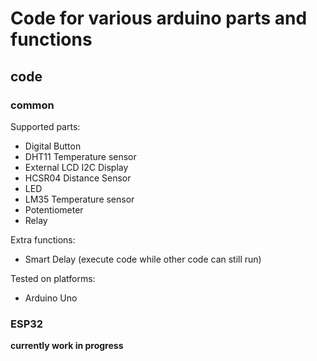 # Code for various arduino parts and functions

## code

### common

Supported parts:
- Digital Button
- DHT11 Temperature sensor
- External LCD I2C Display
- HCSR04 Distance Sensor
- LED
- LM35 Temperature sensor
- Potentiometer
- Relay

Extra functions:
- Smart Delay (execute code while other code can still run)

Tested on platforms:
- Arduino Uno

### ESP32

**currently work in progress**
